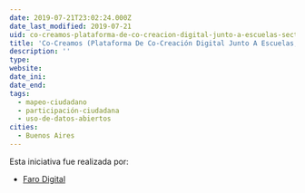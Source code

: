 ```yaml
---
date: 2019-07-21T23:02:24.000Z
date_last_modified: 2019-07-21
uid: co-creamos-plataforma-de-co-creacion-digital-junto-a-escuelas-sector-publico-y-sociedad-civil
title: 'Co-Creamos (Plataforma De Co-Creación Digital Junto A Escuelas, Sector Publico Y Sociedad Civil)'
description: ''
type: 
website: 
date_ini: 
date_end: 
tags:
  - mapeo-ciudadano
  - participación-ciudadana
  - uso-de-datos-abiertos
cities: 
  - Buenos Aires
---
```


Esta iniciativa fue realizada por:

- [Faro Digital](/organizaciones/faro-digital)
